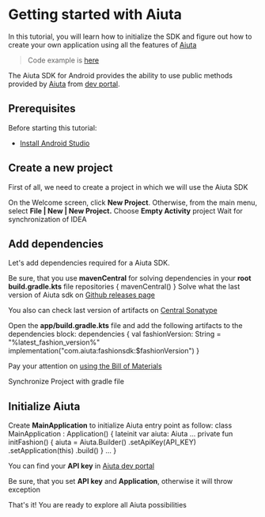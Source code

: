 # Getting started with Aiuta

In this tutorial, you will learn how to initialize the SDK and figure out how to create
your own application using all the features of [Aiuta](https://aiuta.com/)

> Code example is [here](https://github.com/aiuta-com/android-sdk/tree/main/samples/tryon)

The Aiuta SDK for Android provides the ability to use public methods provided by [Aiuta](https://aiuta.com/)
from [dev portal](https://developer.aiuta.com/).


## Prerequisites

Before starting this tutorial:
- [Install Android Studio](https://developer.android.com/studio)


## Create a new project

First of all, we need to create a project in which we will use the Aiuta SDK

<procedure collapsible="false">
    <step>On the Welcome screen, click <b>New Project</b>.
    Otherwise, from the main menu, select <b>File | New | New Project.</b></step>
    <step>Choose <b>Empty Activity</b> project</step>
    <step>Wait for synchronization of IDEA</step>
</procedure>


## Add dependencies

Let's add dependencies required for a Aiuta SDK.

<procedure collapsible="false">
    <step>Be sure, that you use <b>mavenCentral</b> for solving dependencies in
    your <b>root build.gradle.kts</b> file
        <tabs>
            <tab title="Gradle (Kotlin)">
                <code-block lang="kotlin">
                    repositories {
                        mavenCentral()
                    }
                </code-block>
            </tab>
        </tabs>
    </step>
    <step>
    Solve what the last version of Aiuta sdk
    on <a href="https://github.com/aiuta-com/android-sdk/releases">Github releases page</a>
        <note>
            <p>
                You also can check last version of artifacts on <a href="https://central.sonatype.com/search?q=com.aiuta">Central Sonatype</a>
            </p>
        </note>
    </step>
    <step>Open the <b>app/build.gradle.kts</b> file and add the following artifacts to the dependencies block:
        <tabs>
            <tab title="Gradle (Kotlin)">
                <code-block lang="kotlin">
                    dependencies {
                        val fashionVersion: String = "%latest_fashion_version%"
                        implementation("com.aiuta:fashionsdk:$fashionVersion")
                    }
                </code-block>
            </tab>
        </tabs>
        <tip>
            <p>
                Pay your attention on <a href="Using-the-Bill-of-Materials.md">using the Bill of Materials</a>
            </p>
        </tip>
    </step>
    <step>Synchronize Project with gradle file</step>
</procedure>


## Initialize Aiuta

<procedure collapsible="false">
    <step>Create <b>MainApplication</b> to initialize Aiuta entry point as follow:
        <code-block lang="kotlin">
            class MainApplication : Application() {
                lateinit var aiuta: Aiuta
                ...
                private fun initFashion() {
                    aiuta =
                        Aiuta.Builder()
                            .setApiKey(API_KEY)
                            .setApplication(this)
                            .build()
                }
                ...
            }
        </code-block>
        <note>
            <p>
                You can find your <b>API key</b> in <a href="https://developer.aiuta.com/">Aiuta dev portal</a>
            </p>
        </note>
        <warning>
            <p>
                Be sure, that you set <b>API key</b> and <b>Application</b>, otherwise it will throw exception
            </p>
        </warning>
    </step>
    <step>That's it! You are ready to explore all Aiuta possibilities</step>
</procedure>
